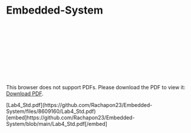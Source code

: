 # Embedded-System
<object data="https://github.com/Rachapon23/Embedded-System/blob/main/Lab4_Std.pdf" type="application/pdf" width="700px" height="700px">
    <embed src="https://github.com/Rachapon23/Embedded-System/blob/main/Lab4_Std.pdf">
        <p>This browser does not support PDFs. Please download the PDF to view it: <a href="http://yoursite.com/the.pdf">Download PDF</a>.</p>
    </embed>
</object>
[Lab4_Std.pdf](https://github.com/Rachapon23/Embedded-System/files/8609160/Lab4_Std.pdf)
[embed]https://github.com/Rachapon23/Embedded-System/blob/main/Lab4_Std.pdf[/embed]
